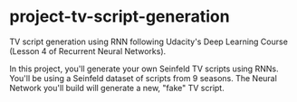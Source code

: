 # project-tv-script-generation

TV script generation using RNN following Udacity's Deep Learning Course (Lesson 4 of Recurrent Neural Networks).

In this project, you'll generate your own Seinfeld TV scripts using RNNs. You'll be using a Seinfeld dataset of scripts from 9 seasons. The Neural Network you'll build will generate a new, "fake" TV script.



